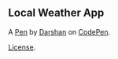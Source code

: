 Local Weather App
-----------------


A [Pen](http://codepen.io/dave1089/pen/VaRvNe) by [Darshan](http://codepen.io/dave1089) on [CodePen](http://codepen.io/).

[License](http://codepen.io/dave1089/pen/VaRvNe/license).
